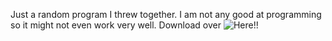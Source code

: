 Just a random program I threw together. I am not any good at programming so it might not even work very well.
Download over ![Here!](https://www.themebeta.com/chrome/theme/1166974)!
